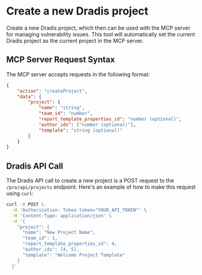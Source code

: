 # Create a new Dradis project
Create a new Dradis project, which then can be used with the MCP server for managing vulnerability issues. This tool will automatically set the current Dradis project as the current project in the MCP server.

## MCP Server Request Syntax

The MCP server accepts requests in the following format:
```json
{
    "action": "createProject",
    "data": {
        "project": {
            "name": "string",
            "team_id": "number",
            "report_template_properties_id": "number (optional)",
            "author_ids": ["number (optional)"],
            "template": "string (optional)"
        }
    }
}
```

## Dradis API Call
The Dradis API call to create a new project is a POST request to the `/pro/api/projects` endpoint. Here's an example of how to make this request using `curl`:

```bash
curl -X POST \
  -H 'Authorization: Token token="YOUR_API_TOKEN"' \
  -H 'Content-Type: application/json' \
  -d '{
    "project": {
      "name": "New Project Name",
      "team_id": 1,
      "report_template_properties_id": 4,
      "author_ids": [4, 5],
      "template": "Welcome Project Template"
    }
  }'
```
